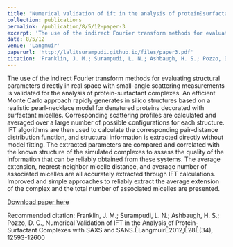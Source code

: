 ```yaml
---
title: "Numerical validation of ift in the analysis of proteinÐsurfactant complexes with saxs and sans"
collection: publications
permalink: /publication/8/5/12-paper-3
excerpt: 'The use of the indirect Fourier transform methods for evaluating structural parameters directly in real space with small-angle scattering measurements is validated for the analysis of protein-surfactant complexes. An efficient Monte Carlo approach rapidly generates in silico structures based on a realistic pearl-necklace model for denatured proteins decorated with surfactant micelles. Corresponding scattering profiles are calculated and averaged over a large number of possible configurations for each structure. IFT algorithms are then used to calculate the corresponding pair-distance distribution function, and structural information is extracted directly without model fitting. The extracted parameters are compared and correlated with the known structure of the simulated complexes to assess the quality of the information that can be reliably obtained from these systems. The average extension, nearest-neighbor micelle distance, and average number of associated micelles are all accurately extracted through IFT calculations. Improved and simple approaches to reliably extract the average extension of the complex and the total number of associated micelles are presented.'
date: 8/5/12
venue: 'Langmuir'
paperurl: 'http://lalitsurampudi.github.io/files/paper3.pdf'
citation: 'Franklin, J. M.; Surampudi, L. N.; Ashbaugh, H. S.; Pozzo, D. C., Numerical Validation of IFT in the Analysis of Protein-Surfactant Complexes with SAXS and SANS.ÊLangmuirÊ2012,Ê28Ê(34), 12593-12600'
---
```

The use of the indirect Fourier transform methods for evaluating structural parameters directly in real space with small-angle scattering measurements is validated for the analysis of protein-surfactant complexes. An efficient Monte Carlo approach rapidly generates in silico structures based on a realistic pearl-necklace model for denatured proteins decorated with surfactant micelles. Corresponding scattering profiles are calculated and averaged over a large number of possible configurations for each structure. IFT algorithms are then used to calculate the corresponding pair-distance distribution function, and structural information is extracted directly without model fitting. The extracted parameters are compared and correlated with the known structure of the simulated complexes to assess the quality of the information that can be reliably obtained from these systems. The average extension, nearest-neighbor micelle distance, and average number of associated micelles are all accurately extracted through IFT calculations. Improved and simple approaches to reliably extract the average extension of the complex and the total number of associated micelles are presented.

[Download paper here](http://lalitsurampudi.github.io/files/paper3.pdf)

Recommended citation: Franklin, J. M.; Surampudi, L. N.; Ashbaugh, H. S.; Pozzo, D. C., Numerical Validation of IFT in the Analysis of Protein-Surfactant Complexes with SAXS and SANS.ÊLangmuirÊ2012,Ê28Ê(34), 12593-12600